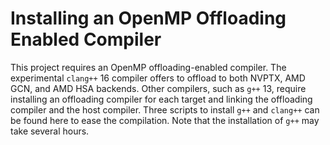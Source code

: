 # Installing an OpenMP Offloading Enabled Compiler
This project requires an OpenMP offloading-enabled compiler. The experimental `clang++` 16 compiler offers to offload to both NVPTX, AMD GCN, and AMD HSA backends. Other compilers, such as `g++` 13, require installing an offloading compiler for each target and linking the offloading compiler and the host compiler. Three scripts to install `g++` and `clang++` can be found here to ease the compilation. Note that the installation of `g++` may take several hours.